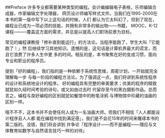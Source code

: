 ##Preface
许多专业都需要某种类型的编程。会计编编辑电子表格，乐师编辑合成器，作家编辑文字处理器，
网页设计师编写样式文件。当我们在1995-2000在本书的第一版中写下以上这句话的时候，人们
都认为它太科幻了，但到了现在，编程业已成为一项必须的技能，并拥有非常多的输出物——书籍，
MOOC，K-12课程———覆盖这方面的需求，并总是以提高人们职场前景为目标。

常见的编程课教授「修补直到能运行」的方法论。当程序能跑了，学生大叫「它能跑了！」然
后继续学习其他知识。遗憾的是，这句话是计算机界最大的谎言，而且它浪费了许多人生中更
多的时间。相反的是，本书聚焦在好的变成习惯，面向专业和职业的程序员。

提到「好的编程」，我们指的是一种依赖于系统性思维，周密计划，一开始就完全理解每一步
与每一阶段的编程方法论。为了强调这一点，我们将讲到系统性程序的设计和系统地设计的程序。
好的编程具有完整的审美要求；优美的程序的精致就犹如久经时间考验的诗句，或又如由过去时
代留存至今的黑白摄影作品。总而言之，编程与良好编程的区别就犹如餐馆中的粉笔涂鸦
与博物馆中珍藏的油画的区别一样。

哦不不不，这本书并不会使任何人成为一名油画大师。但我们不相信「人人都能设计程序且人人都
能在编程中找到满足感」，我们是不会花15年的时间来雕琢本书的第二版的。没错，我们将会讲到
并争论「程序设计——而不是编程——理应与文体教育如数学与自然语言技巧一样的对待」
